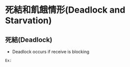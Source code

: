 # 死結和飢餓情形(Deadlock and Starvation)

## 死結(Deadlock)
* Deadlock occurs if receive is blocking

`Ex:`
 
